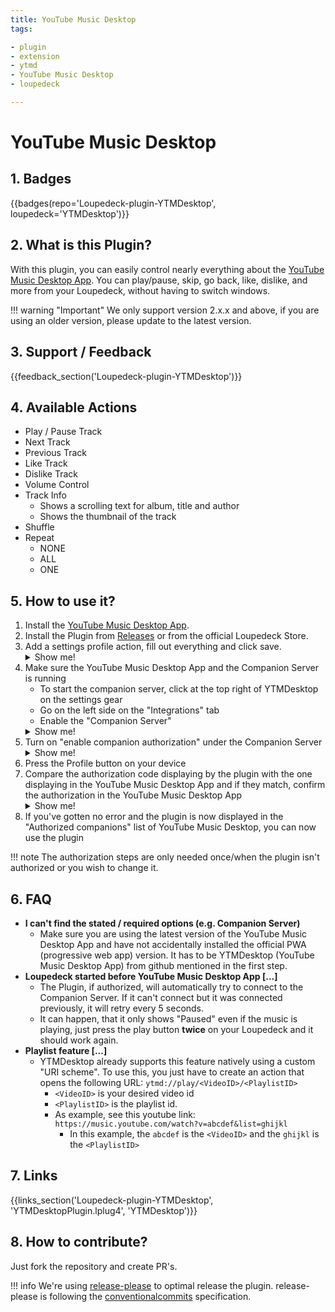 ```yaml
---
title: YouTube Music Desktop
tags:

- plugin
- extension
- ytmd
- YouTube Music Desktop
- loupedeck

---
```


# YouTube Music Desktop

## 1. Badges

{{badges(repo='Loupedeck-plugin-YTMDesktop', loupedeck='YTMDesktop')}}

## 2. What is this Plugin?

With this plugin, you can easily control nearly everything about the [YouTube Music Desktop App](https://github.com/ytmdesktop/ytmdesktop). 
You can play/pause, skip, go back, like, dislike, and more from your Loupedeck, without having to switch windows.

!!! warning "Important"
    We only support version 2.x.x and above, if you are using an older version, please update to the latest version.

## 3. Support / Feedback

{{feedback_section('Loupedeck-plugin-YTMDesktop')}}

## 4. Available Actions

- Play / Pause Track
- Next Track
- Previous Track
- Like Track
- Dislike Track
- Volume Control
- Track Info
    - Shows a scrolling text for album, title and author
    - Shows the thumbnail of the track
- Shuffle
- Repeat
    - NONE
    - ALL
    - ONE

## 5. How to use it?

<ol>
  <li>Install the <a href="https://github.com/ytmdesktop/ytmdesktop">YouTube Music Desktop App</a>.</li>
    <li>Install the Plugin from <a href="https://github.com/XeroxDev/Loupedeck-plugin-YTMDesktop/releases">Releases</a> or from the official Loupedeck Store.</li>
    <li>
    Add a settings profile action, fill out everything and click save.
    <details class="example">
      <summary>Show me!</summary>
      <img src="/assets/images/guides/Loupedeck/YTMDesktop/step3.1.png" alt="step3.1.png"/>
    </details>
  </li>
  <li>
    Make sure the YouTube Music Desktop App and the Companion Server is running
    <ul>
        <li>To start the companion server, click at the top right of YTMDesktop on the settings gear</li>
      <li>Go on the left side on the "Integrations" tab</li>
      <li>Enable the "Companion Server"</li>
    </ul>
    <details class="example">
      <summary>Show me!</summary>
      <img src="/assets/images/guides/YTMDesktop/step1.png" alt="step1.png"/><br/>
      <img src="/assets/images/guides/YTMDesktop/step2.png" alt="step2.png"/><br/>
      <img src="/assets/images/guides/YTMDesktop/step3.png" alt="step3.png"/>
    </details>
  </li>
  <li>
    Turn on "enable companion authorization" under the Companion Server
    <details class="example">
      <summary>Show me!</summary>
      <img src="/assets/images/guides/YTMDesktop/step4.png" alt="step6.png"/>
    </details>
  </li>
  <li>Press the Profile button on your device</li>
  <li>
    Compare the authorization code displaying by the plugin with the one displaying in the YouTube Music Desktop App and if they match, confirm the authorization in the YouTube Music Desktop App
    <details class="example">
      <summary>Show me!</summary>
      <img src="/assets/images/guides/Loupedeck/YTMDesktop/step7.png" alt="step8.png"/>
    </details>
  </li>
  <li>If you've gotten no error and the plugin is now displayed in the "Authorized companions" list of YouTube Music Desktop, you can now use the plugin</li>
</ol>

!!! note
    The authorization steps are only needed once/when the plugin isn't authorized or you wish to change it.

## 6. FAQ

- **I can't find the stated / required options (e.g. Companion Server)**
    - Make sure you are using the latest version of the YouTube Music Desktop App and have not accidentally installed the official PWA (progressive web app) version. It has to be YTMDesktop (YouTube Music Desktop App) from github mentioned in the first step.
- **Loupedeck started before YouTube Music Desktop App [...]**
    - The Plugin, if authorized, will automatically try to connect to the Companion Server. If it can't connect but it was connected previously, it will retry every 5 seconds.
    - It can happen, that it only shows "Paused" even if the music is playing, just press the play button **twice** on your Loupedeck and it should work again.
- **Playlist feature [...]**
    - YTMDesktop already supports this feature natively using a custom "URI scheme". To use this, you just have to create an action that opens the following URL: `ytmd://play/<VideoID>/<PlaylistID>`
        - `<VideoID>` is your desired video id
        - `<PlaylistID>` is the playlist id.
        - As example, see this youtube link: `https://music.youtube.com/watch?v=abcdef&list=ghijkl`
            - In this example, the `abcdef` is the `<VideoID>` and the `ghijkl` is the `<PlaylistID>`

## 7. Links

{{links_section('Loupedeck-plugin-YTMDesktop', 'YTMDesktopPlugin.lplug4', 'YTMDesktop')}}

## 8. How to contribute?

Just fork the repository and create PR's.

!!! info
    We're using [release-please](https://github.com/googleapis/release-please) to optimal release the plugin.
    release-please is following the [conventionalcommits](https://www.conventionalcommits.org) specification.
